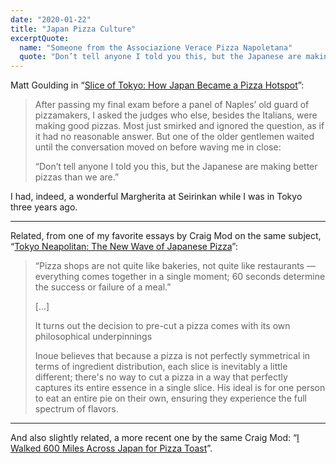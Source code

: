 ```yaml
---
date: "2020-01-22"
title: "Japan Pizza Culture"
excerptQuote:
  name: "Someone from the Associazione Verace Pizza Napoletana"
  quote: "Don’t tell anyone I told you this, but the Japanese are making better pizzas than we are."
---
```


Matt Goulding in “[Slice of Tokyo: How Japan Became a Pizza Hotspot](https://medium.com/airbnbmag/slice-of-tokyo-how-japan-became-a-pizza-hotspot-f734d834168)”:

> After passing my final exam before a panel of Naples’ old guard of pizzamakers, I asked the judges who else, besides the Italians, were making good pizzas. Most just smirked and ignored the question, as if it had no reasonable answer. But one of the older gentlemen waited until the conversation moved on before waving me in close:
>
> “Don’t tell anyone I told you this, but the Japanese are making better pizzas than we are.”

I had, indeed, a wonderful Margherita at Seirinkan while I was in Tokyo three years ago.

---

Related, from one of my favorite essays by Craig Mod on the same subject, “[Tokyo Neapolitan: The New Wave of Japanese Pizza](https://www.eater.com/2017/2/21/14670944/best-pizza-tokyo-guide)”:

> “Pizza shops are not quite like bakeries, not quite like restaurants — everything comes together in a single moment; 60 seconds determine the success or failure of a meal.”
>
> […]
>
> It turns out the decision to pre-cut a pizza comes with its own philosophical underpinnings
>
> Inoue believes that because a pizza is not perfectly symmetrical in terms of ingredient distribution, each slice is inevitably a little different; there's no way to cut a pizza in a way that  perfectly captures its entire essence in a single slice. His ideal is for one person to eat an entire pie on their own, ensuring they experience the full spectrum of flavors.

---

And also slightly related, a more recent one by the same Craig Mod: “[I Walked 600 Miles Across Japan for Pizza Toast](https://www.eater.com/2019/12/16/21003452/japan-kissaten-traditional-cafes-pizza-toast-travel)”.
